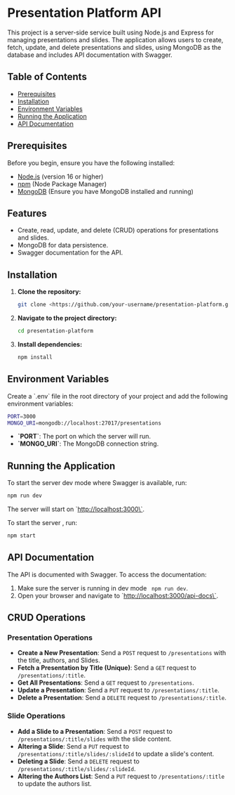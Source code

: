 # Presentation Platform API

This project is a server-side service built using Node.js and Express for managing presentations and slides. The application allows users to create, fetch, update, and delete presentations and slides, using MongoDB as the database and includes API documentation with Swagger.

## Table of Contents

- [Prerequisites](#prerequisites)
- [Installation](#installation)
- [Environment Variables](#environment-variables)
- [Running the Application](#running-the-application)
- [API Documentation](#api-documentation)

## Prerequisites

Before you begin, ensure you have the following installed:

- [Node.js](https://nodejs.org/) (version 16 or higher)
- [npm](https://www.npmjs.com/) (Node Package Manager)
- [MongoDB](https://www.mongodb.com/) (Ensure you have MongoDB installed and running)

## Features

- Create, read, update, and delete (CRUD) operations for presentations and slides.
- MongoDB for data persistence.
- Swagger documentation for the API.

## Installation

1. **Clone the repository:**

   ```bash
   git clone <https://github.com/your-username/presentation-platform.git>
   ```

2. **Navigate to the project directory:**

   ```bash
   cd presentation-platform
   ```

3. **Install dependencies:**

   ```bash
   npm install
   ```

## Environment Variables

Create a \`.env\` file in the root directory of your project and add the following environment variables:

```bash
PORT=3000
MONGO_URI=mongodb://localhost:27017/presentations
```
- **\`PORT\`**: The port on which the server will run.
- **\`MONGO_URI\`**: The MongoDB connection string.

## Running the Application

To start the server dev mode where Swagger is available, run:

```bash
npm run dev
```
The server will start on \`<http://localhost:3000\`>.

To start the server , run:
```bash
npm start
```

## API Documentation

The API is documented with Swagger. To access the documentation:

1. Make sure the server is running in dev mode ``` npm run dev```.
2. Open your browser and navigate to \`<http://localhost:3000/api-docs\`>.

## CRUD Operations

### Presentation Operations

- **Create a New Presentation**: Send a `POST` request to `/presentations` with the title, authors, and Slides.
- **Fetch a Presentation by Title (Unique)**: Send a `GET` request to `/presentations/:title`.
- **Get All Presentations**: Send a `GET` request to `/presentations`.
- **Update a Presentation**: Send a `PUT` request to `/presentations/:title`.
- **Delete a Presentation**: Send a `DELETE` request to `/presentations/:title`.

### Slide Operations

- **Add a Slide to a Presentation**: Send a `POST` request to `/presentations/:title/slides` with the slide content.
- **Altering a Slide**: Send a `PUT` request to `/presentations/:title/slides/:slideId` to update a slide's content.
- **Deleting a Slide**: Send a `DELETE` request to `/presentations/:title/slides/:slideId`.
- **Altering the Authors List**: Send a `PUT` request to `/presentations/:title` to update the authors list.
